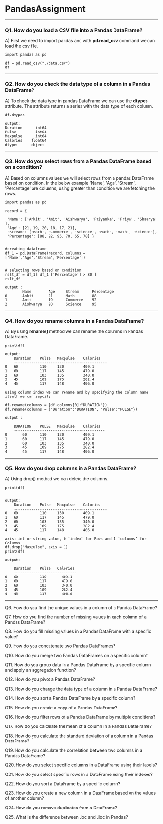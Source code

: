 # PandasAssignment

---

### Q1. How do you load a CSV file into a Pandas DataFrame?
A) First we need to import pandas and with **pd.read_csv** command we can load the csv file.

```
import pandas as pd

df = pd.read_csv("./data.csv")
df

```

---

### Q2. How do you check the data type of a column in a Pandas DataFrame?
A) To check the data type in pandas DataFrame we can use the **dtypes** attribute. The attribute returns a series with the data type of each column.

```
df.dtypes

output:
Duration      int64
Pulse         int64
Maxpulse      int64
Calories    float64
dtype:      object

```
---

### Q3. How do you select rows from a Pandas DataFrame based on a condition?
A) Based on columns values we will select rows from a pandas DataFrame based on condition.
In the below example 'Name', 'Age', 'Stream', 'Percentage' are columns, using greater than condition we 
are fetching the rows.

```
import pandas as pd

record = {
  
 'Name': ['Ankit', 'Amit', 'Aishwarya', 'Priyanka', 'Priya', 'Shaurya' ],
 'Age': [21, 19, 20, 18, 17, 21],
 'Stream': ['Math', 'Commerce', 'Science', 'Math', 'Math', 'Science'],
 'Percentage': [88, 92, 95, 70, 65, 78] }


#creating dataframe
df_1 = pd.DataFrame(record, columns = ['Name','Age','Stream','Percentage'])


# selecting rows based on condition
rslt_df = df_1[ df_1 ['Percentage'] > 80 ]
rslt_df

output :
        Name	    Age	    Stream	    Percentage
0	    Ankit	    21	    Math	    88
1	    Amit	    19	    Commerce	92
2	    Aishwarya	20	    Science	    95

```
---

### Q4. How do you rename columns in a Pandas DataFrame?
A) By using **rename()** method we can rename the columns in Pandas DataFrame.

```
print(df)

output:
	Duration	Pulse	Maxpulse	Calories
    -------------------------------------------
0	60	        110	    130	        409.1
1	60	        117	    145	        479.0
2	60	        103	    135	        340.0
3	45	        109	    175	        282.4
4	45	        117	    148	        406.0

```

```
using column index we can rename and by specifying the column name itself we can sepcify

df.rename(columns = {df.columns[0]:"DURATION"})
df.rename(columns = {"Duration":"DURATION", "Pulse":"PULSE"})

output : 

	DURATION	PULSE	Maxpulse	Calories
    ------------------------------------------
0	    60	    110	    130	        409.1
1	    60	    117	    145	        479.0
2	    60	    103	    135	        340.0
3	    45	    109	    175	        282.4
4	    45	    117	    148	        406.0

```
---

### Q5. How do you drop columns in a Pandas DataFrame?
A) Using drop() method we can delete the columns. 


```
print(df)


output:
	Duration	Pulse	Maxpulse	Calories
    -------------------------------------------
0	60	        110	    130	        409.1
1	60	        117	    145	        479.0
2	60	        103	    135	        340.0
3	45	        109	    175	        282.4
4	45	        117	    148	        406.0

```

```
axis: int or string value, 0 ‘index’ for Rows and 1 ‘columns’ for Columns.
df.drop("Maxpulse", axis = 1)
print(df)

output:

	Duration	Pulse	Calories
    -----------------------------
0	60	        110	      409.1
1	60	        117	      479.0
2	60	        103	      340.0
3	45	        109	      282.4
4	45	        117	      406.0
```

---

Q6. How do you find the unique values in a column of a Pandas DataFrame?

Q7. How do you find the number of missing values in each column of a Pandas DataFrame?

Q8. How do you fill missing values in a Pandas DataFrame with a specific value?

Q9. How do you concatenate two Pandas DataFrames?

Q10. How do you merge two Pandas DataFrames on a specific column?

Q11. How do you group data in a Pandas DataFrame by a specific column and apply an aggregation function?

Q12. How do you pivot a Pandas DataFrame?

Q13. How do you change the data type of a column in a Pandas DataFrame?

Q14. How do you sort a Pandas DataFrame by a specific column?

Q15. How do you create a copy of a Pandas DataFrame?

Q16. How do you filter rows of a Pandas DataFrame by multiple conditions?

Q17. How do you calculate the mean of a column in a Pandas DataFrame?

Q18. How do you calculate the standard deviation of a column in a Pandas DataFrame?

Q19. How do you calculate the correlation between two columns in a Pandas DataFrame?

Q20. How do you select specific columns in a DataFrame using their labels?

Q21. How do you select specific rows in a DataFrame using their indexes?

Q22. How do you sort a DataFrame by a specific column?

Q23. How do you create a new column in a DataFrame based on the values of another column?

Q24. How do you remove duplicates from a DataFrame?

Q25. What is the difference between .loc and .iloc in Pandas?
